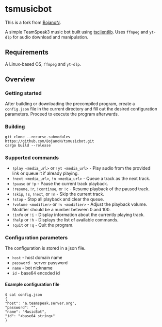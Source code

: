 # tsmusicbot

This is a fork from [BojanoN](https://github.com/BojanoN/tsmusicbot).

A simple TeamSpeak3 music bot built using [tsclientlib](https://github.com/ReSpeak/tsclientlib). Uses `ffmpeg` and
`yt-dlp` for audio download and manipulation.

## Requirements

A Linux-based OS, `ffmpeg` and `yt-dlp`.

## Overview

### Getting started

After building or downloading the precompiled program, create a `config.json` file in the current directory and fill out
the desired configuration parameters.
Proceed to execute the program afterwards.

### Building

```
git clone --recurse-submodules https://github.com/BojanoN/tsmusicbot.git
cargo build --release
```

### Supported commands

* `!play <media_url>` or `!yt <media_url>` - Play audio from the provided link or queue it if already playing.
* `!next <media_url>`, `!n <media_url>` - Queue a track as the next track.
* `!pause` or `!p` - Pause the current track playback.
* `!resume`, `!r`, `!continue`, or `!c` - Resume playback of the paused track.
* `!skip`, `!s`, `!next`, or `!n` - Skip the current track.
* `!stop` - Stop all playback and clear the queue.
* `!volume <modifier>` or `!v <modifier>` - Adjust the playback volume. Modifier should be a number between 0 and 100.
* `!info` or `!i` - Display information about the currently playing track.
* `!help` or `!h` - Displays the list of available commands.
* `!quit` or `!q` - Quit the program.

### Configuration parameters

The configuration is stored in a json file.

* `host` - host domain name
* `password` - server password
* `name` - bot nickname
* `id` - base64 encoded id

#### Example configuration file

```
$ cat config.json
{
"host": "a.teamspeak.server.org",
"password": "",
"name": "MusicBot",
"id": "<base64 string>"
}
```
